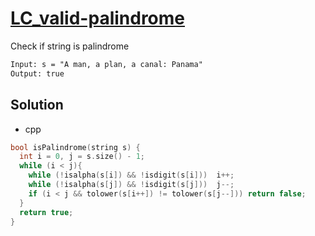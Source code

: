 # [LC_valid-palindrome](https://leetcode.com/problems/valid-palindrome)

Check if string is palindrome

```txt
Input: s = "A man, a plan, a canal: Panama"
Output: true
```

## Solution

* cpp

```cpp
bool isPalindrome(string s) {
  int i = 0, j = s.size() - 1;
  while (i < j){
    while (!isalpha(s[i]) && !isdigit(s[i]))  i++;
    while (!isalpha(s[j]) && !isdigit(s[j]))  j--;
    if (i < j && tolower(s[i++]) != tolower(s[j--])) return false;
  }
  return true;
}
```
